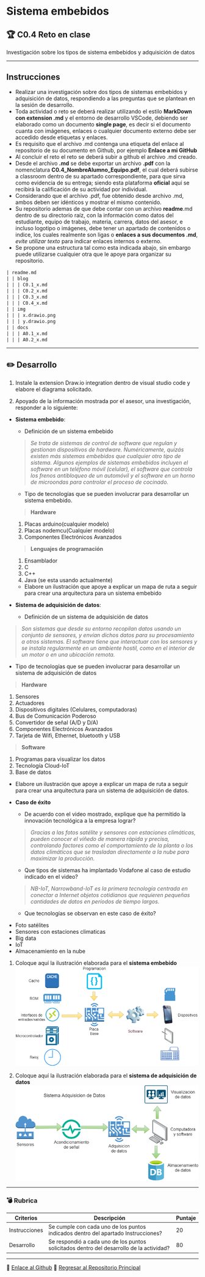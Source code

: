 # Sistema embebidos

## :trophy: C0.4 Reto en clase

Investigación sobre los tipos de sistema embebidos y adquisición de datos

___

## Instrucciones

- Realizar una investigación sobre dos tipos de sistemas embebidos y adquisición de datos, respondiendo a las preguntas que se plantean en la sesión de desarrollo.
- Toda actividad o reto se deberá realizar utilizando el estilo **MarkDown con extension .md** y el entorno de desarrollo VSCode, debiendo ser elaborado como un documento **single page**, es decir si el documento cuanta con imágenes, enlaces o cualquier documento externo debe ser accedido desde etiquetas y enlaces.
- Es requisito que el archivo .md contenga una etiqueta del enlace al repositorio de su documento en Github, por ejemplo **Enlace a mi GitHub**
- Al concluir el reto el reto se deberá subir a github el archivo .md creado.
- Desde el archivo **.md** se debe exportar un archivo **.pdf** con la nomenclatura **C0.4_NombreAlumno_Equipo.pdf**, el cual deberá subirse a classroom dentro de su apartado correspondiente, para que sirva como evidencia de su entrega; siendo esta plataforma **oficial** aquí se recibirá la calificación de su actividad por individual.
- Considerando que el archivo .pdf, fue obtenido desde archivo .md, ambos deben ser idénticos y mostrar el mismo contenido.
- Su repositorio ademas de que debe contar con un archivo **readme**.md dentro de su directorio raíz, con la información como datos del estudiante, equipo de trabajo, materia, carrera, datos del asesor, e incluso logotipo o imágenes, debe tener un apartado de contenidos o indice, los cuales realmente son ligas o **enlaces a sus documentos .md**, _evite utilizar texto_ para indicar enlaces internos o externo.
- Se propone una estructura tal como esta indicada abajo, sin embargo puede utilizarse cualquier otra que le apoye para organizar su repositorio.

  
```
| readme.md
| | blog
| | | C0.1_x.md
| | | C0.2_x.md
| | | C0.3_x.md
| | | C0.4_x.md
| | img
| | | x.drawio.png
| | | y.drawio.png
| | docs
| | | A0.1_x.md
| | | A0.2_x.md
```
___

## :pencil2:  Desarrollo

1. Instale la extension Draw.io integration dentro de visual studio code y elabore el diagrama solicitado.
    
2. Apoyado de la información mostrada por el asesor, una investigación, responder a lo siguiente:

- **Sistema embebido**:

  - Definición de un sistema embebido
  >*Se trata de sistemas de control de software que regulan y gestionan dispositivos de hardware. Numéricamente, quizás existen más sistemas embebidos que cualquier otro tipo de sistema. Algunos ejemplos de sistemas embebidos incluyen el software en un teléfono móvil (celular), el software que controla los frenos antibloqueo de un automóvil y el software en un horno de microondas para controlar el proceso de cocinado.*
  - Tipo de tecnologías que se pueden involucrar para desarrollar un sistema embebido.
  >**Hardware**
  1. Placas arduino(cualquier modelo)
  2. Placas nodemcu(Cualquier modelo)
  3. Componentes Electrónicos Avanzados
   
  >**Lenguajes de programación**
  1. Ensamblador 
  2. C
  3. C++
  4. Java (se esta usando actualmente)
  
  - Elabore un ilustración que apoye a explicar un mapa de ruta a seguir para crear una arquitectura para un sistema embebido

- **Sistema de adquisición de datos**:

  - Definición de un sistema de adquisición de datos
>*Son sistemas que desde su entorno recopilan datos usando un conjunto de sensores, y envían dichos datos para su procesamiento a otros sistemas. El software tiene que interactuar con los sensores y se instala regularmente en un ambiente hostil, como en el interior de un motor o en una ubicación remota.*
  - Tipo de tecnologías que se pueden involucrar para desarrollar un sistema de adquisición de datos
 > **Hardware**
  1. Sensores
  2. Actuadores
  3. Dispositivos digitales (Celulares, computadoras)
  4. Bus de Comunicación Poderoso
  5. Convertidor de señal (A/D y D/A) 
  6. Componentes Electrónicos Avanzados
  7. Tarjeta de Wifi, Ethernet, bluetooth y USB
 > **Software**
  1. Programas para visualizar los datos 
  2. Tecnología Cloud-IoT
  3. Base de datos
  - Elabore un ilustración que apoye a explicar un mapa de ruta a seguir para crear una arquitectura para un sistema de adquisición de datos.

- **Caso de éxito**

  - De acuerdo con el video mostrado, explique que ha permitido la innovación tecnológica a la empresa lograr?
  >*Gracias a las fotos satélite y sensores con estaciones climáticas, pueden conocer el viñedo de manera rápida y precisa, controlando factores como el comportamiento de la planta o los datos climáticos que se trasladan directamente a la nube para maximizar la producción.*
  - Que tipos de sistemas ha implantado Vodafone al caso de estudio indicado en el video?
  >*NB-IoT, Narrowband-IoT es la primera tecnología centrada en conectar a Internet objetos cotidianos que requieren pequeñas cantidades de datos en períodos de tiempo largos.*
  - Que tecnologías se observan en este caso de éxito?
* Foto satélites
* Sensores con estaciones climaticas
* Big data
* IoT
* Almacenamiento en la nube

1. Coloque aquí la ilustración elaborada para el **sistema embebido**
![Sistema Adquision de Datos](/img/IlustracionSisteEmbebido.drawio.png)

1. Coloque aquí la ilustración elaborada para el **sistema de adquisición de datos**
![Sistema Adquision de Datos](/img/IlustracionSisteAdquisicionDatos.drawio.png)

___

### :bomb: Rubrica

| Criterios     | Descripción                                                                                  | Puntaje |
| ------------- | -------------------------------------------------------------------------------------------- | ------- |
| Instrucciones | Se cumple con cada uno de los puntos indicados dentro del apartado Instrucciones?            | 20 |
| Desarrollo    | Se respondió a cada uno de los puntos solicitados dentro del desarrollo de la actividad?     | 80      |

___   
 :round_pushpin: [Enlace al Github](https://github.com/EduardoCollazoR/AnalisisAvanzDeSoft.git)
:page_facing_up: [Regresar al Repositorio Principal](/blog/C0.4_EduardoCollazo_SupremeCoders.md)